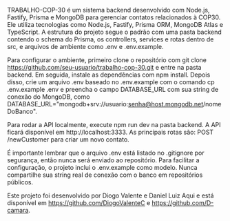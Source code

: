 
TRABALHO-COP-30 é um sistema backend desenvolvido com Node.js, Fastify, Prisma e MongoDB para gerenciar contatos relacionados à COP30. Ele utiliza tecnologias como Node.js, Fastify, Prisma ORM, MongoDB Atlas e TypeScript. A estrutura do projeto segue o padrão com uma pasta backend contendo o schema do Prisma, os controllers, services e rotas dentro de src, e arquivos de ambiente como .env e .env.example.

Para configurar o ambiente, primeiro clone o repositório com git clone https://github.com/seu-usuario/trabalho-cop-30.git e entre na pasta backend. Em seguida, instale as dependências com npm install. Depois disso, crie um arquivo .env baseado no .env.example com o comando cp .env.example .env e preencha o campo DATABASE_URL com sua string de conexão do MongoDB, como DATABASE_URL="mongodb+srv://usuario:senha@host.mongodb.net/nomeDoBanco".

Para rodar a API localmente, execute npm run dev na pasta backend. A API ficará disponível em http://localhost:3333. As principais rotas são: POST /newCustomer para criar um novo contato.

É importante lembrar que o arquivo .env está listado no .gitignore por segurança, então nunca será enviado ao repositório. Para facilitar a configuração, o projeto inclui o .env.example como modelo. Nunca compartilhe sua string real de conexão com o banco em repositórios públicos.

Este projeto foi desenvolvido por Diogo Valente e Daniel Luiz Aqui e está disponível em https://github.com/DiogoValenteC e https://github.com/D-camara.
